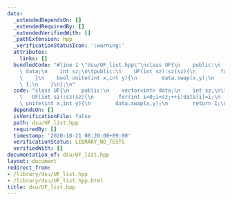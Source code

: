 ```yaml
---
data:
  _extendedDependsOn: []
  _extendedRequiredBy: []
  _extendedVerifiedWith: []
  _pathExtension: hpp
  _verificationStatusIcon: ':warning:'
  attributes:
    links: []
  bundledCode: "#line 1 \"dsu/UF_list.hpp\"\nclass UF{\n    public:\n    vector<int>\
    \ data;\n    int sz;\n\tpublic:\n    UF(int sz):sz(sz){\n        for(int i=0;i<sz;++i)data[i]=i;\n\
    \    }\n    bool unite(int x,int y){\n        data.swap(x,y);\n        return\
    \ 1;\n    }\n};\n"
  code: "class UF{\n    public:\n    vector<int> data;\n    int sz;\n\tpublic:\n \
    \   UF(int sz):sz(sz){\n        for(int i=0;i<sz;++i)data[i]=i;\n    }\n    bool\
    \ unite(int x,int y){\n        data.swap(x,y);\n        return 1;\n    }\n};"
  dependsOn: []
  isVerificationFile: false
  path: dsu/UF_list.hpp
  requiredBy: []
  timestamp: '2020-10-21 08:20:00+09:00'
  verificationStatus: LIBRARY_NO_TESTS
  verifiedWith: []
documentation_of: dsu/UF_list.hpp
layout: document
redirect_from:
- /library/dsu/UF_list.hpp
- /library/dsu/UF_list.hpp.html
title: dsu/UF_list.hpp
---
```

